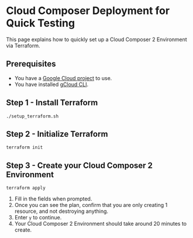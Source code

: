 # Cloud Composer Deployment for Quick Testing

This page explains how to quickly set up a Cloud Composer 2 Environment via Terraform.

## Prerequisites
* You have a [Google Cloud project](https://cloud.google.com/resource-manager/docs/creating-managing-projects) to use.
* You have installed [gCloud CLI](https://cloud.google.com/sdk/docs/install).

## Step 1 - Install Terraform

```
./setup_terraform.sh
```

## Step 2 - Initialize Terraform

```
terraform init
```

## Step 3 - Create your Cloud Composer 2 Environment

```
terraform apply
```

1. Fill in the fields when prompted.
1. Once you can see the plan, confirm that you are only creating 1 resource, and not destroying anything.
1. Enter `y` to continue.
1. Your Cloud Composer 2 Environment should take around 20 minutes to create.
